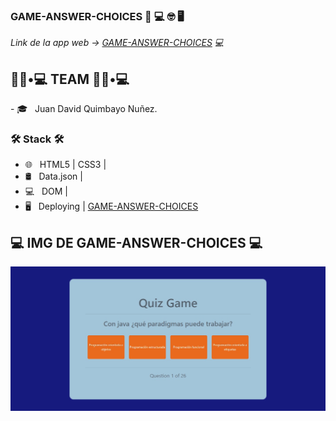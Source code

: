  ### GAME-ANSWER-CHOICES 👋 💻 🤓 🖥

<p>
 
</p>


<p><em> Link de la app web -> <a href="https://game-answer-choices.vercel.app/"> GAME-ANSWER-CHOICES</a> 💻 </br>
</em></p>

<h2> 👨🏻•💻  TEAM 👨🏻•💻 </h2>
- 🎓 &nbsp; Juan David Quimbayo Nuñez.


<h3>🛠 Stack 🛠 </h3>

- 🌐 &nbsp; HTML5 | CSS3 |
- 🛢 &nbsp; Data.json | 
- 💻 &nbsp; DOM |
- 🖥 &nbsp; Deploying | <a href="https://game-answer-choices.vercel.app/"> GAME-ANSWER-CHOICES</a>


<h2>💻 IMG DE GAME-ANSWER-CHOICES 💻</h2>

<img src="https://github.com/JDQN/GAME-ANSWER-CHOICES/blob/main/img1.jpeg?raw=true" />

